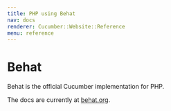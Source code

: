 ```yaml
---
title: PHP using Behat
nav: docs
renderer: Cucumber::Website::Reference
menu: reference
---
```


# Behat

Behat is the official Cucumber implementation for PHP.

The docs are currently at [behat.org](http://behat.org).
